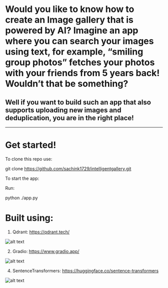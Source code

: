 # Would you like to know how to create an Image gallery that is powered by AI? Imagine an app where you can search your images using text, for example, “smiling group photos” fetches your photos with your friends from 5 years back! Wouldn’t that be something?

## Well if you want to build such an app that also supports uploading new images and deduplication, you are in the right place!
-------------------------------------------------------------------------------------------------------
# Get started!

To clone this repo use:

git clone https://github.com/sachink1729/intelligentgallery.git

To start the app:

Run:

python ./app.py

# Built using:
1) Qdrant: https://qdrant.tech/

![alt text](https://raw.githubusercontent.com/qdrant/qdrant/master/docs/logo.svg)

2) Gradio: https://www.gradio.app/

![alt text](https://avatars.githubusercontent.com/u/51063788?s=200&v=4)

4) SentenceTransformers: https://huggingface.co/sentence-transformers

![alt text](https://aeiljuispo.cloudimg.io/v7/https://cdn-uploads.huggingface.co/production/uploads/1609621322398-5eff4688ff69163f6f59e66c.png?w=200&h=200&f=face)

